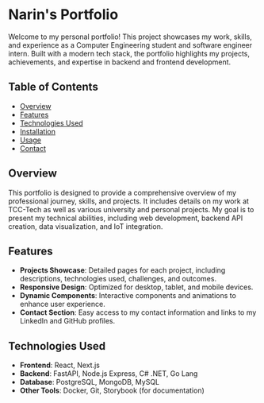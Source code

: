 # Narin's Portfolio

Welcome to my personal portfolio! This project showcases my work, skills, and experience as a Computer Engineering student and software engineer intern. Built with a modern tech stack, the portfolio highlights my projects, achievements, and expertise in backend and frontend development.

## Table of Contents

- [Overview](#overview)
- [Features](#features)
- [Technologies Used](#technologies-used)
- [Installation](#installation)
- [Usage](#usage)
- [Contact](#contact)

## Overview

This portfolio is designed to provide a comprehensive overview of my professional journey, skills, and projects. It includes details on my work at TCC-Tech as well as various university and personal projects. My goal is to present my technical abilities, including web development, backend API creation, data visualization, and IoT integration.

## Features

- **Projects Showcase**: Detailed pages for each project, including descriptions, technologies used, challenges, and outcomes.
- **Responsive Design**: Optimized for desktop, tablet, and mobile devices.
- **Dynamic Components**: Interactive components and animations to enhance user experience.
- **Contact Section**: Easy access to my contact information and links to my LinkedIn and GitHub profiles.

## Technologies Used

- **Frontend**: React, Next.js
- **Backend**: FastAPI, Node.js Express, C# .NET, Go Lang
- **Database**: PostgreSQL, MongoDB, MySQL
- **Other Tools**: Docker, Git, Storybook (for documentation)




